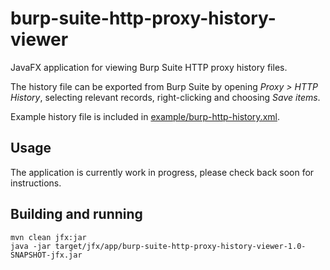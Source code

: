 # burp-suite-http-proxy-history-viewer

JavaFX application for viewing Burp Suite HTTP proxy history files.

The history file can be exported from Burp Suite by opening *Proxy > HTTP
History*, selecting relevant records, right-clicking and choosing *Save items*.

Example history file is included in
[example/burp-http-history.xml](example/burp-http-history.xml).

## Usage

The application is currently work in progress, please check back soon for
instructions.

## Building and running

    mvn clean jfx:jar
    java -jar target/jfx/app/burp-suite-http-proxy-history-viewer-1.0-SNAPSHOT-jfx.jar

